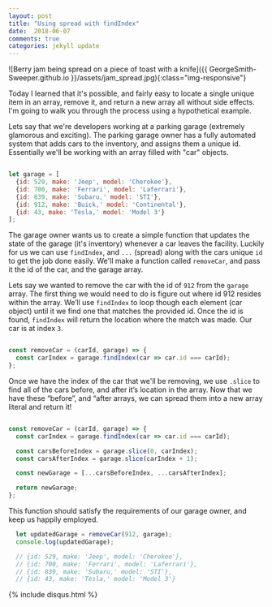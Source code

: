 ```yaml
---
layout: post
title: "Using spread with findIndex"
date:  2018-06-07
comments: true
categories: jekyll update
---
```


![Berry jam being spread on a piece of toast with a knife]({{ GeorgeSmith-Sweeper.github.io }}/assets/jam_spread.jpg){:class="img-responsive"}

Today I learned that it's possible, and fairly easy to locate a single unique item in an array, remove it, and return a new array all without side effects. I'm going to walk you through the process using a hypothetical example.

Lets say that we're developers working at a parking garage (extremely glamorous and exciting). The parking garage owner has a fully automated system that adds cars to the inventory, and assigns them a unique id. Essentially we'll be working with an array filled with "car" objects.

```javascript

let garage = [
  {id: 529, make: 'Jeep', model: 'Cherokee'},
  {id: 700, make: 'Ferrari', model: 'Laferrari'},
  {id: 839, make: 'Subaru,' model: 'STI'},
  {id: 912, make: 'Buick,' model: 'Continental'},
  {id: 43, make: 'Tesla,' model: 'Model 3'}
];

```

The garage owner wants us to create a simple function that updates the state of the garage (it's inventory) whenever a car leaves the facility. Luckily for us we can use `findIndex`, and `...` (spread) along with the cars unique `id` to get the job done easily. We'll make a function called `removeCar`, and pass it the id of the car, and the garage array.

Lets say we wanted to remove the car with the id of `912` from the `garage` array. The first thing we would need to do is figure out where id 912 resides within the array. We’ll use `findIndex` to loop though each element (car object) until it we find one that matches the provided id. Once the id is found, `findIndex` will return the location where the match was made. Our car is at index `3`.

```javascript

const removeCar = (carId, garage) => {
  const carIndex = garage.findIndex(car => car.id === carId);
};

```

Once we have the index of the car that we'll be removing, we use `.slice` to find all of the cars before, and after it’s location in the array. Now that we have these “before”, and “after arrays, we can spread them into a new array literal and return it!

```javascript

const removeCar = (carId, garage) => {
  const carIndex = garage.findIndex(car => car.id === carId);

  const carsBeforeIndex = garage.slice(0, carIndex);
  const carsAfterIndex = garage.slice(carIndex + 1);

  const newGarage = [...carsBeforeIndex, ...carsAfterIndex];

  return newGarage;
};
```

This function should satisfy the requirements of our garage owner, and keep us happily employed.

```javascript
  let updatedGarage = removeCar(912, garage);
  console.log(updatedGarage);

  // {id: 529, make: 'Jeep', model: 'Cherokee'},
  // {id: 700, make: 'Ferrari', model: 'Laferrari'},
  // {id: 839, make: 'Subaru,' model: 'STI'},
  // {id: 43, make: 'Tesla,' model: 'Model 3'}
```

{% include disqus.html %}
